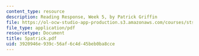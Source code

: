 ```yaml
---
content_type: resource
description: Reading Response, Week 5, by Patrick Griffin
file: https://ol-ocw-studio-app-production.s3.amazonaws.com/courses/sts-035-the-history-of-computing-spring-2004/3920946e939c56af6c4d45beb0ba8cce_5patrick.pdf
file_type: application/pdf
resourcetype: Document
title: 5patrick.pdf
uid: 3920946e-939c-56af-6c4d-45beb0ba8cce
---
```

